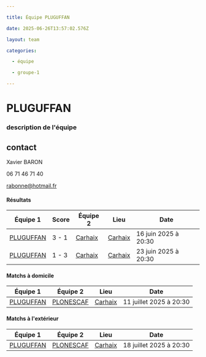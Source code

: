 ```yaml
---

title: Équipe PLUGUFFAN

date: 2025-06-26T13:57:02.576Z

layout: team

categories:

  - équipe

  - groupe-1

---
```


# PLUGUFFAN

### description de l'équipe 

## contact 

Xavier BARON

06 71 46 71 40

rabonne@hotmail.fr

#### Résultats

| Équipe 1 | Score | Équipe 2 | Lieu | Date |
|----------|-------|----------|------|------|
| [PLUGUFFAN](/teams/PLUGUFFAN) | 3 - 1 | [Carhaix](/teams/Carhaix) | [Carhaix](/stades/Carhaix) | 16 juin 2025 à 20:30 |
| [PLUGUFFAN](/teams/PLUGUFFAN) | 1 - 3 | [Carhaix](/teams/Carhaix) | [Carhaix](/stades/Carhaix) | 23 juin 2025 à 20:30 |

#### Matchs à domicile

| Équipe 1 | Équipe 2 | Lieu | Date |
|----------|----------|------|------|
| [PLUGUFFAN](/teams/PLUGUFFAN) | [PLONESCAF](/teams/PLONESCAF) | [Carhaix](/stades/Carhaix) | 11 juillet 2025 à 20:30 |

#### Matchs à l'extérieur

| Équipe 1 | Équipe 2 | Lieu | Date |
|----------|----------|------|------|
| [PLUGUFFAN](/teams/PLUGUFFAN) | [PLONESCAF](/teams/PLONESCAF) | [Carhaix](/stades/Carhaix) | 18 juillet 2025 à 20:30 |

